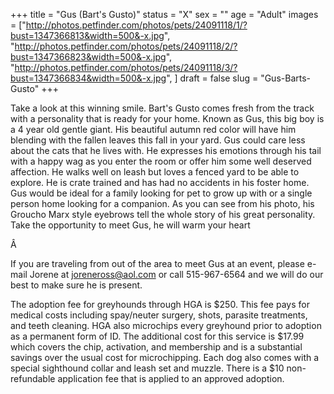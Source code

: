 +++
title = "Gus (Bart's Gusto)"
status = "X"
sex = ""
age = "Adult"
images = ["http://photos.petfinder.com/photos/pets/24091118/1/?bust=1347366813&width=500&-x.jpg",
"http://photos.petfinder.com/photos/pets/24091118/2/?bust=1347366823&width=500&-x.jpg",
"http://photos.petfinder.com/photos/pets/24091118/3/?bust=1347366834&width=500&-x.jpg",
]
draft = false
slug = "Gus-Barts-Gusto"
+++




 Take a look at this winning smile. Bart's Gusto comes fresh from the track with a personality that is ready for your home. Known as Gus, this big boy is a 4 year old gentle giant. His beautiful autumn red color will have him blending with the fallen leaves this fall in your yard. Gus could care less about the cats that he lives with. He expresses his emotions through his tail with a happy wag as you enter the room or offer him some well deserved affection. He walks well on leash but loves a fenced yard to be able to explore. He is crate trained and has had no accidents in his foster home. Gus would be ideal for a family looking for pet to grow up with or a single person home looking for a companion. As you can see from his photo, his Groucho Marx style eyebrows tell the whole story of his great personality. Take the opportunity to meet Gus, he will warm your heart


Â 


If you are traveling from out of the area to meet Gus at an event, please e-mail Jorene at joreneross@aol.com or call 515-967-6564 and we will do our best to make sure he is present.

The adoption fee for greyhounds through HGA is $250. This fee pays for medical costs including spay/neuter surgery, shots, parasite treatments, and teeth cleaning. HGA also microchips every greyhound prior to adoption as a permanent form of ID. The additional cost for this service is $17.99 which covers the chip, activation, and membership and is a substantial savings over the usual cost for microchipping. Each dog also comes with a special sighthound collar and leash set and muzzle. There is a $10 non-refundable application fee that is applied to an approved adoption.

